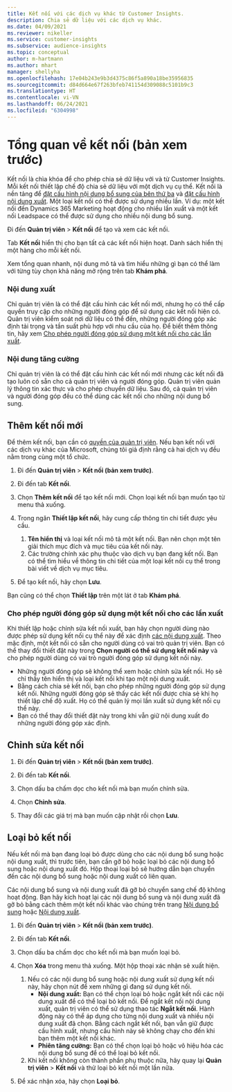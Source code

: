 ```yaml
---
title: Kết nối với các dịch vụ khác từ Customer Insights.
description: Chia sẻ dữ liệu với các dịch vụ khác.
ms.date: 04/09/2021
ms.reviewer: nikeller
ms.service: customer-insights
ms.subservice: audience-insights
ms.topic: conceptual
author: m-hartmann
ms.author: mhart
manager: shellyha
ms.openlocfilehash: 17e04b243e9b3d4375c86f5a890a18be35956835
ms.sourcegitcommit: d84d664e67f263bfeb741154d309088c5101b9c3
ms.translationtype: HT
ms.contentlocale: vi-VN
ms.lasthandoff: 06/24/2021
ms.locfileid: "6304998"
---
```

# <a name="connections-preview-overview"></a>Tổng quan về kết nối (bản xem trước)

Kết nối là chìa khóa để cho phép chia sẻ dữ liệu với và từ Customer Insights. Mỗi kết nối thiết lập chế độ chia sẻ dữ liệu với một dịch vụ cụ thể. Kết nối là nền tảng để [đặt cấu hình nội dung bổ sung của bên thứ ba](enrichment-hub.md) và [đặt cấu hình nội dung xuất](export-destinations.md). Một loại kết nối có thể được sử dụng nhiều lần. Ví dụ: một kết nối đến Dynamics 365 Marketing hoạt động cho nhiều lần xuất và một kết nối Leadspace có thể được sử dụng cho nhiều nội dung bổ sung.

Đi đến **Quản trị viên** > **Kết nối** để tạo và xem các kết nối.

Tab **Kết nối** hiển thị cho bạn tất cả các kết nối hiện hoạt. Danh sách hiển thị một hàng cho mỗi kết nối. 

Xem tổng quan nhanh, nội dung mô tả và tìm hiểu những gì bạn có thể làm với từng tùy chọn khả năng mở rộng trên tab **Khám phá**.

### <a name="exports"></a>Nội dung xuất

Chỉ quản trị viên là có thể đặt cấu hình các kết nối mới, nhưng họ có thể cấp quyền truy cập cho những người đóng góp để sử dụng các kết nối hiện có. Quản trị viên kiểm soát nơi dữ liệu có thể đến, những người đóng góp xác định tải trọng và tần suất phù hợp với nhu cầu của họ. Để biết thêm thông tin, hãy xem [Cho phép người đóng góp sử dụng một kết nối cho các lần xuất](#allow-contributors-to-use-a-connection-for-exports).

### <a name="enrichments"></a>Nội dung tăng cường

Chỉ quản trị viên là có thể đặt cấu hình các kết nối mới nhưng các kết nối đã tạo luôn có sẵn cho cả quản trị viên và người đóng góp. Quản trị viên quản lý thông tin xác thực và cho phép chuyển dữ liệu. Sau đó, cả quản trị viên và người đóng góp đều có thể dùng các kết nối cho những nội dung bổ sung.

## <a name="add-a-new-connection"></a>Thêm kết nối mới

Để thêm kết nối, bạn cần có [quyền của quản trị viên](permissions.md). Nếu bạn kết nối với các dịch vụ khác của Microsoft, chúng tôi giả định rằng cả hai dịch vụ đều nằm trong cùng một tổ chức.

1. Đi đến **Quản trị viên** > **Kết nối (bản xem trước)**.

1. Đi đến tab **Kết nối**.

1. Chọn **Thêm kết nối** để tạo kết nối mới. Chọn loại kết nối bạn muốn tạo từ menu thả xuống.

1. Trong ngăn **Thiết lập kết nối**, hãy cung cấp thông tin chi tiết được yêu cầu. 
   1. **Tên hiển thị** và loại kết nối mô tả một kết nối. Bạn nên chọn một tên giải thích mục đích và mục tiêu của kết nối này.
   1. Các trường chính xác phụ thuộc vào dịch vụ bạn đang kết nối. Bạn có thể tìm hiểu về thông tin chi tiết của một loại kết nối cụ thể trong bài viết về dịch vụ mục tiêu.

1. Để tạo kết nối, hãy chọn **Lưu**.

Bạn cũng có thể chọn **Thiết lập** trên một lát ở tab **Khám phá**.

### <a name="allow-contributors-to-use-a-connection-for-exports"></a>Cho phép người đóng góp sử dụng một kết nối cho các lần xuất

Khi thiết lập hoặc chỉnh sửa kết nối xuất, bạn hãy chọn người dùng nào được phép sử dụng kết nối cụ thể này để xác định [các nội dung xuất](export-destinations.md). Theo mặc định, một kết nối có sẵn cho người dùng có vai trò quản trị viên. Bạn có thể thay đổi thiết đặt này trong **Chọn người có thể sử dụng kết nối này** và cho phép người dùng có vai trò người đóng góp sử dụng kết nối này.

- Những người đóng góp sẽ không thể xem hoặc chỉnh sửa kết nối. Họ sẽ chỉ thấy tên hiển thị và loại kết nối khi tạo một nội dung xuất.
- Bằng cách chia sẻ kết nối, bạn cho phép những người đóng góp sử dụng kết nối. Những người đóng góp sẽ thấy các kết nối được chia sẻ khi họ thiết lập chế độ xuất. Họ có thể quản lý mọi lần xuất sử dụng kết nối cụ thể này.
- Bạn có thể thay đổi thiết đặt này trong khi vẫn giữ nội dung xuất đo những người đóng góp xác định.

## <a name="edit-a-connection"></a>Chỉnh sửa kết nối

1. Đi đến **Quản trị viên** > **Kết nối (bản xem trước)**.

1. Đi đến tab **Kết nối**.

1. Chọn dấu ba chấm dọc cho kết nối mà bạn muốn chỉnh sửa.

1. Chọn **Chỉnh sửa**.

1. Thay đổi các giá trị mà bạn muốn cập nhật rồi chọn **Lưu**.

## <a name="remove-a-connection"></a>Loại bỏ kết nối

Nếu kết nối mà bạn đang loại bỏ được dùng cho các nội dung bổ sung hoặc nội dung xuất, thì trước tiên, bạn cần gỡ bỏ hoặc loại bỏ các nội dung bổ sung hoặc nội dung xuất đó. Hộp thoại loại bỏ sẽ hướng dẫn bạn chuyển đến các nội dung bổ sung hoặc nội dung xuất có liên quan. 

Các nội dung bổ sung và nội dung xuất đã gỡ bỏ chuyển sang chế độ không hoạt động. Bạn hãy kích hoạt lại các nội dung bổ sung và nội dung xuất đã gỡ bỏ bằng cách thêm một kết nối khác vào chúng trên trang [Nội dung bổ sung](enrichment-hub.md) hoặc [Nội dung xuất](export-destinations.md).

1. Đi đến **Quản trị viên** > **Kết nối (bản xem trước)**.

1. Đi đến tab **Kết nối**.

1. Chọn dấu ba chấm dọc cho kết nối mà bạn muốn loại bỏ.

1. Chọn **Xóa** trong menu thả xuống. Một hộp thoại xác nhận sẽ xuất hiện.

   1. Nếu có các nội dung bổ sung hoặc nội dung xuất sử dụng kết nối này, hãy chọn nút để xem những gì đang sử dụng kết nối.
      - **Nội dung xuất:** Bạn có thể chọn loại bỏ hoặc ngắt kết nối các nội dung xuất để có thể loại bỏ kết nối. Để ngắt kết nối nội dung xuất, quản trị viên có thể sử dụng thao tác **Ngắt kết nối**. Hành động này có thể áp dụng cho từng nội dung xuất và nhiều nội dung xuất đã chọn. Bằng cách ngắt kết nối, bạn vẫn giữ được cấu hình xuất, nhưng cấu hình này sẽ không chạy cho đến khi bạn thêm một kết nối khác.
      - **Phiên tăng cường:** Bạn có thể chọn loại bỏ hoặc vô hiệu hóa các nội dung bổ sung để có thể loại bỏ kết nối. 
   1. Khi kết nối không còn thành phần phụ thuộc nữa, hãy quay lại **Quản trị viên** > **Kết nối** và thử loại bỏ kết nối một lần nữa.

1. Để xác nhận xóa, hãy chọn **Loại bỏ**.

